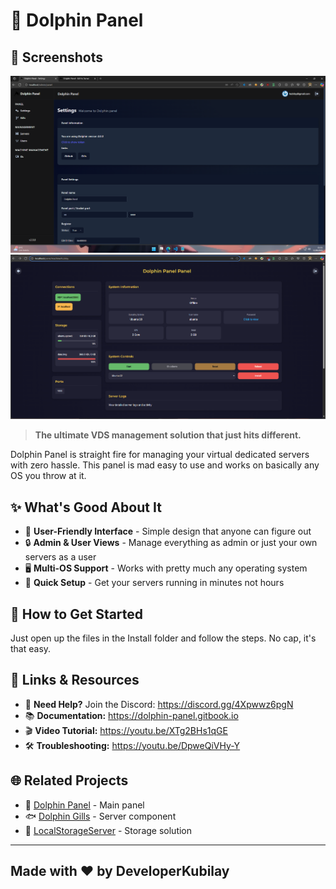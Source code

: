 # 🐬 Dolphin Panel

## 📸 Screenshots

![img1](https://raw.githubusercontent.com/DeveloperKubilay/Dolphin-panel/refs/heads/main/pages/img/info/1.png)
![img2](https://raw.githubusercontent.com/DeveloperKubilay/Dolphin-panel/refs/heads/main/pages/img/info/2.png)


> **The ultimate VDS management solution that just hits different.**

Dolphin Panel is straight fire for managing your virtual dedicated servers with zero hassle. This panel is mad easy to use and works on basically any OS you throw at it.

## ✨ What's Good About It

- 💯 **User-Friendly Interface** - Simple design that anyone can figure out
- 🔒 **Admin & User Views** - Manage everything as admin or just your own servers as a user
- 🖥️ **Multi-OS Support** - Works with pretty much any operating system
- 🚀 **Quick Setup** - Get your servers running in minutes not hours

## 🔧 How to Get Started

Just open up the files in the Install folder and follow the steps. No cap, it's that easy.

## 🔗 Links & Resources

- 💬 **Need Help?** Join the Discord: https://discord.gg/4Xpwwz6pgN
- 📚 **Documentation:** https://dolphin-panel.gitbook.io
- 🎬 **Video Tutorial:** https://youtu.be/XTg2BHs1qGE
- 🛠️ **Troubleshooting:** https://youtu.be/DpweQiVHy-Y

## 🌐 Related Projects

- 🐬 [Dolphin Panel](https://github.com/DeveloperKubilay/Dolphin-panel) - Main panel
- 🐟 [Dolphin Gills](https://github.com/DeveloperKubilay/Dolphin-Gills) - Server component
- 💾 [LocalStorageServer](https://github.com/DeveloperKubilay/LocalStorageServer) - Storage solution

---

## Made with ❤️ by DeveloperKubilay
